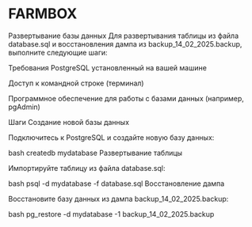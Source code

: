 # FARMBOX
Развертывание базы данных
Для развертывания таблицы из файла database.sql и восстановления дампа из backup_14_02_2025.backup, выполните следующие шаги:

Требования
PostgreSQL установленный на вашей машине

Доступ к командной строке (терминал)

Программное обеспечение для работы с базами данных (например, pgAdmin)

Шаги
Создание новой базы данных

Подключитесь к PostgreSQL и создайте новую базу данных:

bash
createdb mydatabase
Развертывание таблицы

Импортируйте таблицу из файла database.sql:

bash
psql -d mydatabase -f database.sql
Восстановление дампа

Восстановите базу данных из дампа backup_14_02_2025.backup:

bash
pg_restore -d mydatabase -1 backup_14_02_2025.backup
